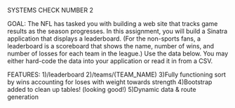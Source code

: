 SYSTEMS CHECK NUMBER 2

GOAL:
The NFL has tasked you with building a web site that tracks game results as the season progresses. In this assignment, you will build a Sinatra application that displays a leaderboard. (For the non-sports fans, a leaderboard is a scoreboard that shows the name, number of wins, and number of losses for each team in the league.) Use the data below. You may either hard-code the data into your application or read it in from a CSV.


FEATURES:
1)/leaderboard
2)/teams/(TEAM_NAME)
3)Fully functioning sort by wins accounting for loses with weight towards strength
4)Bootstrap added to clean up tables! (looking good!)
5)Dynamic data & route generation

